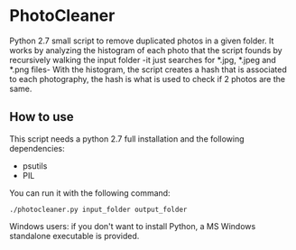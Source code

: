 # PhotoCleaner
Python 2.7 small script to remove duplicated photos in a given folder. It works by analyzing the histogram of each photo that
the script founds by recursively walking the input folder -it just searches for *.jpg, *.jpeg and *.png files-
With the histogram, the script creates a hash that is associated to each photography, the hash is what is used to check
if 2 photos are the same. 

## How to use
This script needs a python 2.7 full installation and the following dependencies:    

  * psutils
  * PIL
    
You can run it with the following command:     
    
    ./photocleaner.py input_folder output_folder

Windows users: if you don't want to install Python, a MS Windows standalone executable is provided.
